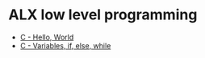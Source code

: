 # ALX low level programming

- [C - Hello, World](0x00-hello_world/README.md)
- [C - Variables, if, else, while](./0x01-variables_if_else_while/README.md)
